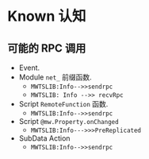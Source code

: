 # Known 认知

## 可能的 RPC 调用

- Event.
- Module `net_` 前缀函数.
    - `MWTSLIB:Info-->>sendrpc`
    - `MWTSLIB: Info -->> recvRpc`
- Script `RemoteFunction` 函数.
    - `MWTSLIB:Info-->>sendrpc`
- Script `@mw.Property.onChanged`
    - `MWTSLIB:Info--->>>PreReplicated`
- SubData Action
    - `MWTSLIB:Info-->>sendrpc`
